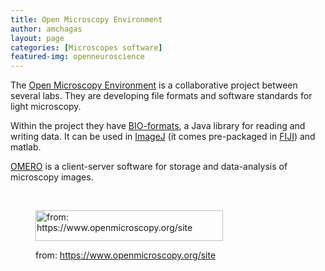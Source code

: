 ```yaml
---
title: Open Microscopy Environment
author: amchagas
layout: page
categories: [Microscopes software]
featured-img: openneuroscience
---
```

The [Open Microscopy Environment](https://www.openmicroscopy.org/site) is a collaborative project between several labs. They are developing file formats and software standards for light microscopy.

Within the project they have [BIO-formats](https://www.openmicroscopy.org/site/products/bio-formats), a Java library for reading and writing data. It can be used in [ImageJ](http://openeuroscience.com/software/microscopy/imagej/) (it comes pre-packaged in [FIJI](http://openeuroscience.com/software/microscopy/fiji/)) and matlab.

[OMERO](https://www.openmicroscopy.org/site/products/omero) is a client-server software for storage and data-analysis of microscopy images.

&nbsp;<figure id="attachment_1153" style="width: 300px" class="wp-caption aligncenter">

<img class="wp-image-1153 size-medium" src="https://i1.wp.com/openeuroscience.com/wp-content/uploads/2015/11/ome.png?resize=300%2C49" alt="from: https://www.openmicroscopy.org/site" width="300" height="49" srcset="https://i1.wp.com/openeuroscience.com/wp-content/uploads/2015/11/ome.png?w=450 450w, https://i1.wp.com/openeuroscience.com/wp-content/uploads/2015/11/ome.png?resize=300%2C49 300w" sizes="(max-width: 300px) 100vw, 300px" data-recalc-dims="1" /><figcaption class="wp-caption-text">from: https://www.openmicroscopy.org/site</figcaption></figure>

&nbsp;
